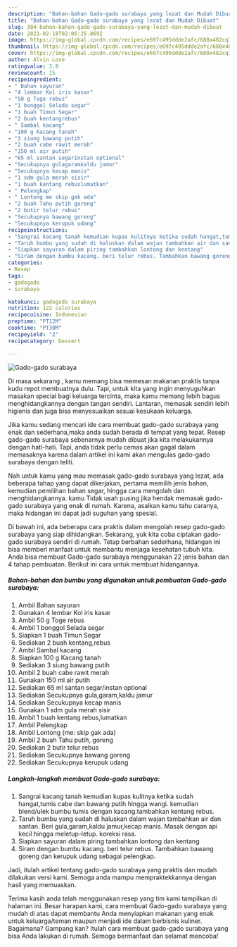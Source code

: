 ```yaml
---
description: "Bahan-bahan Gado-gado surabaya yang lezat dan Mudah Dibuat"
title: "Bahan-bahan Gado-gado surabaya yang lezat dan Mudah Dibuat"
slug: 384-bahan-bahan-gado-gado-surabaya-yang-lezat-dan-mudah-dibuat
date: 2021-02-18T02:05:25.869Z
image: https://img-global.cpcdn.com/recipes/e697c495ddde2afc/680x482cq70/gado-gado-surabaya-foto-resep-utama.jpg
thumbnail: https://img-global.cpcdn.com/recipes/e697c495ddde2afc/680x482cq70/gado-gado-surabaya-foto-resep-utama.jpg
cover: https://img-global.cpcdn.com/recipes/e697c495ddde2afc/680x482cq70/gado-gado-surabaya-foto-resep-utama.jpg
author: Alvin Love
ratingvalue: 3.8
reviewcount: 15
recipeingredient:
- " Bahan sayuran"
- "4 lembar Kol iris kasar"
- "50 g Toge rebus"
- "1 bonggol Selada segar"
- "1 buah Timun Segar"
- "2 buah kentangrebus"
- " Sambal kacang"
- "100 g Kacang tanah"
- "3 siung bawang putih"
- "2 buah cabe rawit merah"
- "150 ml air putih"
- "65 ml santan segarinstan optional"
- "Secukupnya gulagaramkaldu jamur"
- "Secukupnya kecap manis"
- "1 sdm gula merah sisir"
- "1 buah kentang rebuslumatkan"
- " Pelengkap"
- " Lontong me skip gak ada"
- "2 buah Tahu putih goreng"
- "2 butir telur rebus"
- "Secukupnya bawang goreng"
- "Secukupnya kerupuk udang"
recipeinstructions:
- "Sangrai kacang tanah kemudian kupas kulitnya ketika sudah hangat,tumis cabe dan bawang putih hingga wangi. kemudian blend/ulek bumbu tumis dengan kacang.tambahkan kentang rebus."
- "Taruh bumbu yang sudah di haluskan dalam wajan tambahkan air dan santan. Beri gula,garam,kaldu jamur,kecap manis. Masak dengan api kecil hingga meletup-letup. koreksi rasa."
- "Siapkan sayuran dalam piring tambahkan lontong dan kentang"
- "Siram dengan bumbu kacang. beri telur rebus. Tambahkan bawang goreng dan kerupuk udang sebagai pelengkap."
categories:
- Resep
tags:
- gadogado
- surabaya

katakunci: gadogado surabaya 
nutrition: 122 calories
recipecuisine: Indonesian
preptime: "PT12M"
cooktime: "PT30M"
recipeyield: "2"
recipecategory: Dessert

---
```



![Gado-gado surabaya](https://img-global.cpcdn.com/recipes/e697c495ddde2afc/680x482cq70/gado-gado-surabaya-foto-resep-utama.jpg)

Di masa  sekarang , kamu memang bisa memesan makanan praktis tanpa kudu repot membuatnya dulu. Tapi, untuk kita yang ingin menyuguhkan masakan special bagi keluarga tercinta, maka kamu memang lebih bagus menghidangkannya dengan tangan sendiri. Lantaran, memasak sendiri lebih higienis dan juga bisa menyesuaikan sesuai kesukaan keluarga.

Jika kamu sedang mencari ide cara membuat gado-gado surabaya yang enak dan sederhana,maka anda sudah berada di tempat yang tepat. Resep gado-gado surabaya  sebenarnya mudah dibuat jika kita melakukannya dengan hati-hati. Tapi, anda tidak perlu cemas akan gagal dalam memasaknya 
karena dalam artikel ini kami akan mengulas gado-gado surabaya dengan teliti.  



Nah untuk kamu yang mau memasak gado-gado surabaya yang lezat, ada beberapa tahap yang dapat dikerjakan, pertama memilih jenis bahan, kemudian pemilihan bahan segar, hingga cara mengolah dan menghidangkannya. kamu Tidak usah pusing jika hendak memasak gado-gado surabaya yang enak di rumah. Karena, asalkan kamu  tahu caranya, maka hidangan ini dapat jadi suguhan yang spesial.

Di bawah ini, ada beberapa cara praktis  dalam mengolah resep gado-gado surabaya yang siap dihidangkan. Sekarang, yuk kita coba ciptakan gado-gado surabaya sendiri di rumah. Tetap berbahan sederhana, hidangan ini bisa memberi manfaat untuk membantu menjaga kesehatan tubuh kita. Anda bisa membuat Gado-gado surabaya menggunakan 22 jenis bahan dan 4 tahap pembuatan. Berikut ini cara untuk membuat hidangannya.

<!--inarticleads1-->

##### Bahan-bahan dan bumbu yang digunakan untuk pembuatan Gado-gado surabaya:

1. Ambil  Bahan sayuran
1. Gunakan 4 lembar Kol iris kasar
1. Ambil 50 g Toge rebus
1. Ambil 1 bonggol Selada segar
1. Siapkan 1 buah Timun Segar
1. Sediakan 2 buah kentang,rebus
1. Ambil  Sambal kacang
1. Siapkan 100 g Kacang tanah
1. Sediakan 3 siung bawang putih
1. Ambil 2 buah cabe rawit merah
1. Gunakan 150 ml air putih
1. Sediakan 65 ml santan segar/instan optional
1. Sediakan Secukupnya gula,garam,kaldu jamur
1. Sediakan Secukupnya kecap manis
1. Gunakan 1 sdm gula merah sisir
1. Ambil 1 buah kentang rebus,lumatkan
1. Ambil  Pelengkap
1. Ambil  Lontong (me: skip gak ada)
1. Ambil 2 buah Tahu putih, goreng
1. Sediakan 2 butir telur rebus
1. Sediakan Secukupnya bawang goreng
1. Sediakan Secukupnya kerupuk udang




<!--inarticleads2-->

##### Langkah-langkah membuat Gado-gado surabaya:

1. Sangrai kacang tanah kemudian kupas kulitnya ketika sudah hangat,tumis cabe dan bawang putih hingga wangi. kemudian blend/ulek bumbu tumis dengan kacang.tambahkan kentang rebus.
1. Taruh bumbu yang sudah di haluskan dalam wajan tambahkan air dan santan. Beri gula,garam,kaldu jamur,kecap manis. Masak dengan api kecil hingga meletup-letup. koreksi rasa.
1. Siapkan sayuran dalam piring tambahkan lontong dan kentang
1. Siram dengan bumbu kacang. beri telur rebus. Tambahkan bawang goreng dan kerupuk udang sebagai pelengkap.




Jadi, itulah artikel tentang  gado-gado surabaya  yang praktis dan mudah dilakukan versi kami. Semoga anda mampu mempraktekkannya dengan hasil yang memuaskan. 

Terima kasih anda telah menggunakan resep yang tim kami tampilkan di halaman ini. Besar harapan kami, cara membuat  Gado-gado surabaya yang mudah di atas dapat membantu Anda menyiapkan makanan yang enak untuk keluarga/teman maupun menjadi ide dalam berbisnis kuliner. Bagaimana? Gampang kan? Itulah cara membuat gado-gado surabaya yang bisa Anda lakukan di rumah. Semoga bermanfaat dan selamat mencoba!

